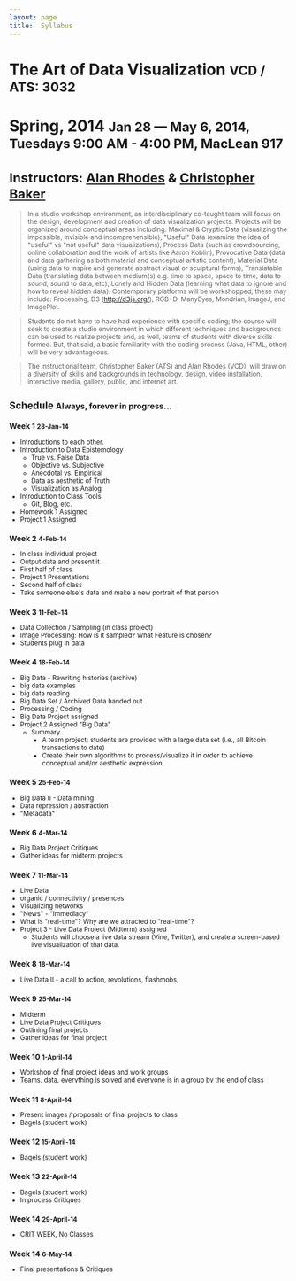 ```yaml
---
layout: page
title:  Syllabus
---
```


# The Art of Data Visualization <small>VCD / ATS: 3032</small>
# Spring, 2014 <small>Jan 28 — May 6, 2014, Tuesdays  9:00 AM - 4:00 PM, MacLean 917
# Instructors: [Alan Rhodes](grhodes@saic.edu) & [Christopher Baker](cbaker2@saic.edu)

> In a studio workshop environment, an interdisciplinary co-taught team will focus on the design, development and creation of data visualization projects. Projects will be organized around conceptual areas including: Maximal & Cryptic Data (visualizing the impossible, invisible and incomprehensible), "Useful" Data (examine the idea of "useful" vs "not useful" data visualizations), Process Data (such as crowdsourcing, online collaboration and the work of artists like Aaron Koblin), Provocative Data (data and data gathering as both material and conceptual artistic content), Material Data (using data to inspire and generate abstract visual or sculptural forms), Translatable Data (translating data between medium(s) e.g. time to space, space to time, data to sound, sound to data, etc), Lonely and Hidden Data (learning what data to ignore and how to reveal hidden data). Contemporary platforms will be workshopped; these may include: Processing, D3 (http://d3js.org/), RGB+D, ManyEyes, Mondrian, ImageJ, and ImagePlot.

> Students do not have to have had experience with specific coding; the course will seek to create a studio environment in which different techniques and backgrounds can be used to realize projects and, as well, teams of students with diverse skills formed.  But, that said, a basic familiarity with the coding process (Java, HTML, other) will be very advantageous.

> The instructional team, Christopher Baker (ATS) and Alan Rhodes (VCD), will draw on a diversity of skills and backgrounds in technology, design, video installation, interactive media, gallery, public, and internet art. 

## Schedule <small>Always, forever in progress...</small>

### Week 1 <small>28-Jan-14</small>
- Introductions to each other.
- Introduction to Data Epistemology 
	- True vs. False Data
	- Objective vs. Subjective
	- Anecdotal vs. Empirical
	- Data as aesthetic of Truth
	- Visualization as Analog
- Introduction to Class Tools
	- Git, Blog, etc.
- Homework 1 Assigned
- Project 1 Assigned

### Week 2 <small>4-Feb-14</small>
- In class individual project
- Output data and present it
- First half of class
- Project 1 Presentations
- Second half of class
- Take someone else's data and make a new portrait of that person


### Week 3 <small>11-Feb-14</small>
- Data Collection / Sampling (in class project) 
- Image Processing: How is it sampled?  What Feature is chosen?
- Students plug in data

### Week 4 <small>18-Feb-14</small>
- Big Data - Rewriting histories (archive)
- big data examples
- big data reading
- Big Data Set / Archived Data handed out
- Processing / Coding
- Big Data Project assigned
- Project 2 Assigned "Big Data"
	- Summary
		- A team project; students are provided with a large data set (i.e., all Bitcoin transactions to date) 
		- Create their own algorithms to process/visualize it in order to achieve conceptual and/or aesthetic expression.  

### Week 5 <small>25-Feb-14</small>
- Big Data II - Data mining
- Data repression / abstraction
- "Metadata"


### Week 6 <small>4-Mar-14</small>
- Big Data Project Critiques
- Gather ideas for midterm projects

### Week 7 <small>11-Mar-14</small>
- Live Data
- organic / connectivity / presences 
- Visualizing networks
- "News" - "immediacy"
- What is "real-time"? Why are we attracted to "real-time"? 
- Project 3 - Live Data Project (Midterm) assigned
	- Students will choose a live data stream (Vine, Twitter), and create a screen-based live visualization of that data.

### Week 8 <small>18-Mar-14</small>
- Live Data II - a call to action, revolutions, flashmobs, 


### Week 9 <small>25-Mar-14</small>
- Midterm
- Live Data Project Critiques
- Outlining final projects
- Gather ideas for final project

### Week 10 <small>1-April-14</small>
- Workshop of final project ideas and work groups
- Teams, data, everything is solved and everyone is in a group 
by the end of class


### Week 11 <small>8-April-14</small>
- Present images / proposals of final projects to class
- Bagels (student work)


### Week 12 <small>15-April-14</small>
- Bagels (student work)


### Week 13 <small>22-April-14</small>
- Bagels (student work)
- In process Critiques

### Week 14 <small>29-April-14</small>
- CRIT WEEK, No Classes


### Week 14 <small>6-May-14</small>
- Final presentations & Critiques


